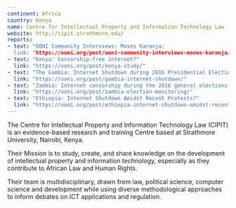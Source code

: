```yaml
---
continent: Africa
country: Kenya
name: Centre for Intellectual Property and Information Technology Law (CIPIT), Strathmore University
website: http://cipit.strathmore.edu/
reports:
- text: "OONI Community Interviews: Moses Karanja:
  link: "https://ooni.org/post/ooni-community-interviews-moses-karanja/"
- text: "Kenya: Censorship-free internet?"
  link: "https://ooni.org/post/kenya-study/"
- text: "The Gambia: Internet Shutdown during 2016 Presidential Election"
  link: "https://ooni.org/post/gambia-internet-shutdown/"
- text: "Zambia: Internet censorship during the 2016 general elections?"
  link: "https://ooni.org/post/zambia-election-monitoring/"
- text: "Ethiopia: Internet Shutdown Amidst Recent Protests?"
  link: "https://ooni.org/post/ethiopia-internet-shutdown-amidst-recent-protests/"
---
```


The Centre for Intellectual Property and Information Technology Law (CIPIT) is an evidence-based research and training Centre based at Strathmore University, Nairobi, Kenya.

Their Mission is to study, create, and share knowledge on the development of intellectual property and information technology, especially as they contribute to African Law and Human Rights.

Their team is multidisciplinary, drawn from law, political science, computer science and development while using diverse methodological approaches to inform debates on ICT applications and regulation.

